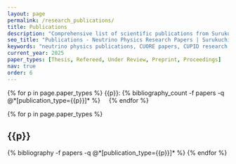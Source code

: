 ```yaml
---
layout: page
permalink: /research_publications/
title: Publications
description: "Comprehensive list of scientific publications from Surukuchi Lab."
seo_title: "Publications - Neutrino Physics Research Papers | Surukuchi Lab"
keywords: "neutrino physics publications, CUORE papers, CUPID research, Project 8 publications, neutrino mass, double-beta decay papers, particle physics research, University of Pittsburgh physics publications, peer-reviewed articles"
current_year: 2025
paper_types: [Thesis, Refereed, Under Review, Preprint, Proceedings]
nav: true
order: 6
---
```



<div class="pooled_publications">
<p>
{% for p in page.paper_types %}
     {{p}}: {% bibliography_count -f papers -q @*[publication_type={{p}}]* %} &nbsp;&nbsp;&nbsp;
{% endfor %}
</p>
</div>

<div class="publications">
{% for p in page.paper_types %}
    <h2 class="year">{{p}}</h2>
    {% bibliography -f papers -q @*[publication_type={{p}}]* %}
{% endfor %}
</div>


<!-- <div class="publications">
  <p>
    {% for p in {{site.data.projects}} %}
      <abbr class="listbadge"><a href="{{p[1].url}}">{{p[0]}}</a></abbr>
    {% endfor %}
  </p>
</div>

<div class="publications">
  {% for p in {{site.data.projects}} %}
    <a href="{{p[1].url}}" class="badge badge-primary">{{p[0]}} 
      <span class="badge badge-light">{%bibliography_count -f papers -q @*[abbr={{p[0]}}]* %}</span>
    </a>
  {% endfor %}
</div>

<div class="publications">
  {% for p in {{site.data.projects}} %}
    {%bibliography_count -f papers -q @*[abbr={{p[0]}}]* %}
  {% endfor %}
</div> -->